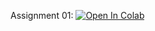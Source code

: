 ﻿Assignment 01:
[![Open In Colab](https://colab.research.google.com/assets/colab-badge.svg)](https://colab.research.google.com/github/girafe-ai/natural-language-processing/blob/22f_msai/homeworks/assignment01_Word_Vectors/assignment01_Word_Vectors.ipynb)
